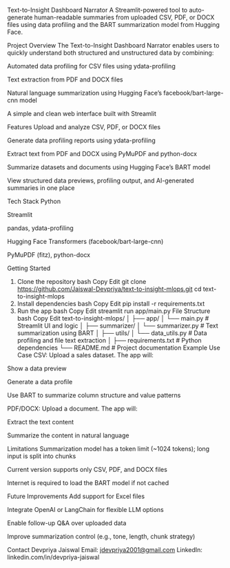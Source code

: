 Text-to-Insight Dashboard Narrator
A Streamlit-powered tool to auto-generate human-readable summaries from uploaded CSV, PDF, or DOCX files using data profiling and the BART summarization model from Hugging Face.

Project Overview
The Text-to-Insight Dashboard Narrator enables users to quickly understand both structured and unstructured data by combining:

Automated data profiling for CSV files using ydata-profiling

Text extraction from PDF and DOCX files

Natural language summarization using Hugging Face’s facebook/bart-large-cnn model

A simple and clean web interface built with Streamlit

Features
Upload and analyze CSV, PDF, or DOCX files

Generate data profiling reports using ydata-profiling

Extract text from PDF and DOCX using PyMuPDF and python-docx

Summarize datasets and documents using Hugging Face’s BART model

View structured data previews, profiling output, and AI-generated summaries in one place

Tech Stack
Python

Streamlit

pandas, ydata-profiling

Hugging Face Transformers (facebook/bart-large-cnn)

PyMuPDF (fitz), python-docx

Getting Started
1. Clone the repository
bash
Copy
Edit
git clone https://github.com/Jaiswal-Devpriya/text-to-insight-mlops.git
cd text-to-insight-mlops
2. Install dependencies
bash
Copy
Edit
pip install -r requirements.txt
3. Run the app
bash
Copy
Edit
streamlit run app/main.py
File Structure
bash
Copy
Edit
text-to-insight-mlops/
│
├── app/
│   └── main.py                # Streamlit UI and logic
│
├── summarizer/
│   └── summarizer.py          # Text summarization using BART
│
├── utils/
│   └── data_utils.py          # Data profiling and file text extraction
│
├── requirements.txt           # Python dependencies
└── README.md                  # Project documentation
Example Use Case
CSV: Upload a sales dataset. The app will:

Show a data preview

Generate a data profile

Use BART to summarize column structure and value patterns

PDF/DOCX: Upload a document. The app will:

Extract the text content

Summarize the content in natural language

Limitations
Summarization model has a token limit (~1024 tokens); long input is split into chunks

Current version supports only CSV, PDF, and DOCX files

Internet is required to load the BART model if not cached

Future Improvements
Add support for Excel files

Integrate OpenAI or LangChain for flexible LLM options

Enable follow-up Q&A over uploaded data

Improve summarization control (e.g., tone, length, chunk strategy)

Contact
Devpriya Jaiswal
Email: jdevpriya2001@gmail.com
LinkedIn: linkedin.com/in/devpriya-jaiswal
